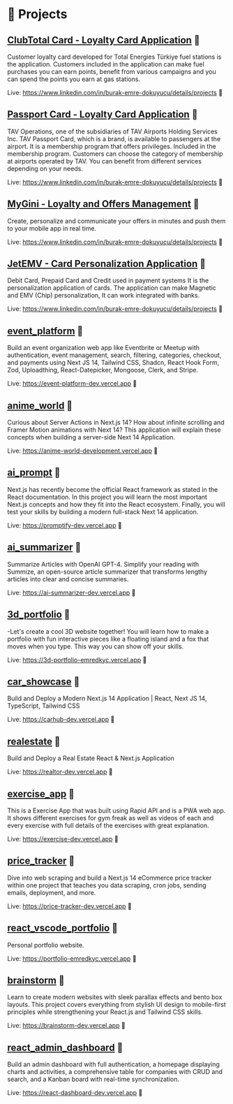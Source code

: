 # 🧪 Projects

## [ClubTotal Card - Loyalty Card Application](https://totalenergies.com) 🔗
Customer loyalty card developed for Total Energies Türkiye fuel stations is the application. Customers included in the application can make fuel purchases you can earn points, benefit from various campaigns and you can spend the points you earn at gas stations.

Live: https://www.linkedin.com/in/burak-emre-dokuyucu/details/projects 🔗

## [Passport Card - Loyalty Card Application](https://tavhavalimanlari.com.tr) 🔗
TAV Operations, one of the subsidiaries of TAV Airports Holding Services Inc. TAV Passport Card, which is a brand, is available to passengers at the airport. It is a membership program that offers privileges. Included in the membership program. Customers can choose the category of membership at airports operated by TAV. You can benefit from different services depending on your needs.

Live: https://www.linkedin.com/in/burak-emre-dokuyucu/details/projects 🔗

## [MyGini - Loyalty and Offers Management](https://www.mygini.com) 🔗
Create, personalize and communicate your offers in minutes and push them to your mobile app in real time.

Live: https://www.linkedin.com/in/burak-emre-dokuyucu/details/projects 🔗

## [JetEMV - Card Personalization Application](https://www.verisoftgroup.com/emv-perso.html) 🔗
Debit Card, Prepaid Card and Credit used in payment systems It is the personalization application of cards. The application can make Magnetic and EMV (Chip) personalization, It can work integrated with banks.

Live: https://www.linkedin.com/in/burak-emre-dokuyucu/details/projects 🔗

## [event_platform](https://github.com/emredkyc/event_platform) 🔗
Build an event organization web app like Eventbrite or Meetup with authentication, event management, search, filtering, categories, checkout, and payments using Next JS 14, Tailwind CSS, Shadcn, React Hook Form, Zod, Uploadthing, React-Datepicker, Mongoose, Clerk, and Stripe.

Live: https://event-platform-dev.vercel.app 🔗

## [anime_world](https://github.com/emredkyc/anime_world) 🔗
Curious about Server Actions in Next.js 14? How about infinite scrolling and Framer Motion animations with Next 14? This application will explain these concepts when building a server-side Next 14 Application.

Live: https://anime-world-development.vercel.app 🔗

## [ai_prompt](https://github.com/emredkyc/ai_prompt) 🔗
Next.js has recently become the official React framework as stated in the React documentation. In this project you will learn the most important Next.js concepts and how they fit into the React ecosystem. Finally, you will test your skills by building a modern full-stack Next 14 application. 

Live: https://promptify-dev.vercel.app 🔗

## [ai_summarizer](https://github.com/emredkyc/ai_summarizer) 🔗
Summarize Articles with OpenAI GPT-4. Simplify your reading with Summize, an open-source article summarizer that transforms lengthy articles into clear and concise summaries.

Live: https://ai-summarizer-dev.vercel.app 🔗

## [3d_portfolio](https://github.com/emredkyc/3d_portfolio) 🔗
-Let's create a cool 3D website together! You will learn how to make a portfolio with fun interactive pieces like a floating island and a fox that moves when you type. This way you can show off your skills.

Live: https://3d-portfolio-emredkyc.vercel.app 🔗

## [car_showcase](https://github.com/emredkyc/car_showcase) 🔗
Build and Deploy a Modern Next.js 14 Application | React, Next JS 14, TypeScript, Tailwind CSS

Live: https://carhub-dev.vercel.app 🔗

## [realestate](https://github.com/emredkyc/realestate) 🔗
Build and Deploy a Real Estate React & Next.js Application

Live: https://realtor-dev.vercel.app 🔗
          
## [exercise_app](https://github.com/emredkyc/exercise_app) 🔗
This is a Exercise App that was built using Rapid API and is a PWA web app. It shows different exercises for gym freak as well as videos of each and every exercise with full details of the exercises with great explanation.

Live: https://exercise-dev.vercel.app 🔗

## [price_tracker](https://github.com/emredkyc/price_tracker) 🔗
Dive into web scraping and build a Next.js 14 eCommerce price tracker within one project that teaches you data scraping, cron jobs, sending emails, deployment, and more.

Live: https://price-tracker-dev.vercel.app 🔗

## [react_vscode_portfolio](https://github.com/emredkyc/react_vscode_portfolio) 🔗
Personal portfolio website.

Live: https://portfolio-emredkyc.vercel.app 🔗

## [brainstorm](https://github.com/emredkyc/brainstorm) 🔗
Learn to create modern websites with sleek parallax effects and bento box layouts. This project covers everything from stylish UI design to mobile-first principles while strengthening your React.js and Tailwind CSS skills.

Live: https://brainstorm-dev.vercel.app 🔗

## [react_admin_dashboard](https://github.com/emredkyc/react_admin_dashboard) 🔗
Build an admin dashboard with full authentication, a homepage displaying charts and activities, a comprehensive table for companies with CRUD and search, and a Kanban board with real-time synchronization.

Live: https://react-dashboard-dev.vercel.app 🔗
